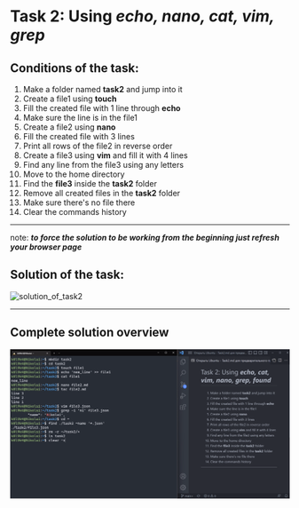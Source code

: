 # Task 2: Using **_echo, nano, cat, vim, grep_**
 ## Conditions of the task:  
1. Make a folder named **task2** and jump into it
2. Create a file1 using **touch**
3. Fill  the created file with 1 line through **echo**
4. Make sure the line is in the file1
5. Create a file2 using **nano**
6. Fill the created file with 3 lines
7. Print all rows of the file2 in reverse order  
8. Create a file3 using **vim** and fill it with 4 lines
9.  Find any line from the file3 using any letters
10. Move to the home directory 
11. Find the **file3** inside the **task2** folder 
12. Remove all created files in the **task2** folder
13. Make sure there's no file there
14. Clear the commands history 
___
note: **_to force the solution to be working from the beginning just refresh your browser page_**

## Solution of the task:
![solution_of_task2](Sourses/Task%202%20(echo,%20nano,%20cat,%20vim,%20grep).gif)
___
## Complete solution overview
![FS2](Sourses/Final_solution%202.png)